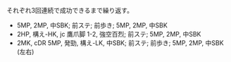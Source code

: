 それぞれ3回連続で成功できるまで繰り返す。

- 5MP, 2MP, 中SBK; 前ステ; 前歩き; 5MP, 2MP, 中SBK
- 2HP, 構え-HK, jc 鷹爪脚 1-2, 強空百烈; 前ステ; 5MP, 2MP, 中SBK
- 2MK, cDR 5MP, 発勁, 構え-LK, 中SBK; 前ステ; 前歩き; 5MP, 2MP, 中SBK (左右)
